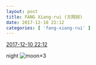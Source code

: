 ```yaml
---
layout: post
title: FANG Xiang-rui (方翔锐)
date: 2017-12-10 22:12
categories: [ 'fang-xiang-rui' ]
---
```


<div class="weibo-info">
  <a href="https://weibo.com/6117583008/Fz32wctGE">2017-12-10 22:12</a>
</div>

night ![moon](https://img.t.sinajs.cn/t4/appstyle/expression/ext/normal/b9/moon.gif)×3
